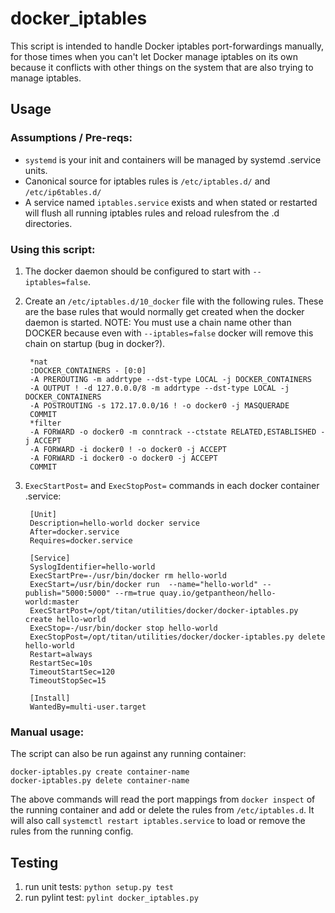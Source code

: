 docker_iptables
===============

This script is intended to handle Docker iptables port-forwardings manually, for those times when
you can't let Docker manage iptables on its own because it conflicts with other things on the
system that are also trying to manage iptables.

Usage
-----

### Assumptions / Pre-reqs:

- `systemd` is your init and containers will be managed by systemd .service units.
- Canonical source for iptables rules is `/etc/iptables.d/` and `/etc/ip6tables.d/`
- A service named `iptables.service` exists and when stated or restarted will flush all running
  iptables rules and reload rulesfrom the .d directories.

### Using this script:

1. The docker daemon should be configured to start with `--iptables=false`.
2. Create an `/etc/iptables.d/10_docker` file with the following rules. These are the base rules that
   would normally get created when the docker daemon is started. NOTE: You must use a chain name other
   than DOCKER because even with `--iptables=false` docker will remove this chain on startup (bug in docker?).

        *nat
        :DOCKER_CONTAINERS - [0:0]
        -A PREROUTING -m addrtype --dst-type LOCAL -j DOCKER_CONTAINERS
        -A OUTPUT ! -d 127.0.0.0/8 -m addrtype --dst-type LOCAL -j DOCKER_CONTAINERS
        -A POSTROUTING -s 172.17.0.0/16 ! -o docker0 -j MASQUERADE
        COMMIT
        *filter
        -A FORWARD -o docker0 -m conntrack --ctstate RELATED,ESTABLISHED -j ACCEPT
        -A FORWARD -i docker0 ! -o docker0 -j ACCEPT
        -A FORWARD -i docker0 -o docker0 -j ACCEPT
        COMMIT

3. `ExecStartPost=` and `ExecStopPost=` commands in each docker container .service:

        [Unit]
        Description=hello-world docker service
        After=docker.service
        Requires=docker.service

        [Service]
        SyslogIdentifier=hello-world
        ExecStartPre=-/usr/bin/docker rm hello-world
        ExecStart=/usr/bin/docker run  --name="hello-world" --publish="5000:5000" --rm=true quay.io/getpantheon/hello-world:master
        ExecStartPost=/opt/titan/utilities/docker/docker-iptables.py create hello-world
        ExecStop=-/usr/bin/docker stop hello-world
        ExecStopPost=/opt/titan/utilities/docker/docker-iptables.py delete hello-world
        Restart=always
        RestartSec=10s
        TimeoutStartSec=120
        TimeoutStopSec=15

        [Install]
        WantedBy=multi-user.target

### Manual usage:

The script can also be run against any running container:

    docker-iptables.py create container-name
    docker-iptables.py delete container-name

The above commands will read the port mappings from `docker inspect` of the running container and
add or delete the rules from `/etc/iptables.d`. It will also call `systemctl restart iptables.service`
to load or remove the rules from the running config.

Testing
-------

1. run unit tests: `python setup.py test`
2. run pylint test: `pylint docker_iptables.py`

